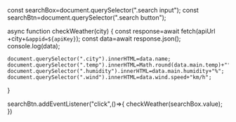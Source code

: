 const searchBox=document.querySelector(".search input");
const searchBtn=document.querySelector(".search button");



async function checkWeather(city) {
const response=await fetch(apiUrl +city+`&appid=${apiKey}`);
const data=await response.json();
console.log(data);

    document.querySelector(".city").innerHTML=data.name;
    document.querySelector(".temp").innerHTML=Math.round(data.main.temp)+"°c";
    document.querySelector(".humidity").innerHTML=data.main.humidity+"%";
    document.querySelector(".wind").innerHTML=data.wind.speed+"km/h";
}


searchBtn.addEventListener("click",()=>{
   checkWeather(searchBox.value);
})
